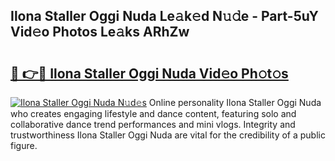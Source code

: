 ## Ilona Staller Oggi Nuda Le𝚊k𝚎d N𝚞𝚍e - Part-5uY Vid𝚎o Photos Le𝚊ks ARhZw

# <h2><a href="http://fbee66x.evod.top/?m=Ilona+Staller+Oggi+Nuda">🔗 👉🔴 Ilona Staller Oggi Nuda Vid𝚎o Ph𝚘t𝚘s</a></h2>

[![Ilona Staller Oggi Nuda N𝚞d𝚎s](https://i.imgur.com/8V9OHl7.gif)](http://fbee66x.evod.top/?m=Ilona+Staller+Oggi+Nuda)
Online personality Ilona Staller Oggi Nuda who creates engaging lifestyle and dance content, featuring solo and collaborative dance trend performances and mini vlogs. Integrity and trustworthiness Ilona Staller Oggi Nuda are vital for the credibility of a public figure. 
